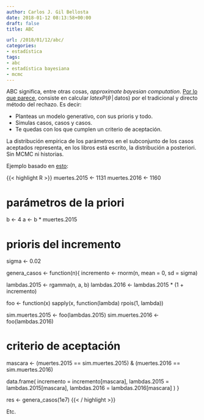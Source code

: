 ```yaml
---
author: Carlos J. Gil Bellosta
date: 2018-01-12 08:13:58+00:00
draft: false
title: ABC

url: /2018/01/12/abc/
categories:
- estadística
tags:
- abc
- estadística bayesiana
- mcmc
---
```


ABC significa, entre otras cosas, _approximate bayesian computation_. [Por lo que parece](http://www.sumsar.net/blog/2015/07/tiny-data-and-the-socks-of-karl-broman-the-movie/), consiste en calcular $latex P(\theta \,|\, \text{datos})$ por el tradicional y directo método del rechazo. Es decir:

* Planteas un modelo generativo, con sus prioris y todo.
* Simulas casos, casos y casos.
* Te quedas con los que cumplen un criterio de aceptación.

La distribución empírica de los parámetros en el subconjunto de los casos aceptados representa, en los libros está escrito, la distribución a posteriori. Sin MCMC ni historias.

Ejemplo basado en [esto](https://www.datanalytics.com/2017/01/18/va-de-si-hay-una-o-dos-lambdas/):

{{< highlight R >}}
muertes.2015 <- 1131
muertes.2016 <- 1160

# parámetros de la priori
b <- 4
a <- b * muertes.2015

# prioris del incremento
sigma <- 0.02


genera_casos <- function(n){
  incremento <- rnorm(n, mean = 0, sd = sigma)

  lambdas.2015 <- rgamma(n, a, b)
  lambdas.2016 <- lambdas.2015 * (1 + incremento)

  foo <- function(x)
    sapply(x, function(lambda) rpois(1, lambda))

  sim.muertes.2015 <- foo(lambdas.2015)
  sim.muertes.2016 <- foo(lambdas.2016)

  # criterio de aceptación
  mascara <- (muertes.2015 == sim.muertes.2015) & (muertes.2016 == sim.muertes.2016)

  data.frame(
    incremento = incremento[mascara],
    lambdas.2015 = lambdas.2015[mascara],
    lambdas.2016 = lambdas.2016[mascara]
  )
}

res <- genera_casos(1e7)
{{< / highlight >}}


Etc.



